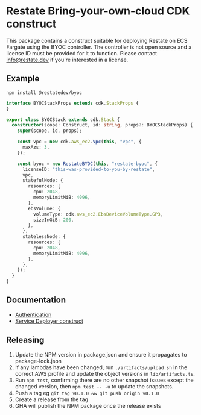 # Restate Bring-your-own-cloud CDK construct

This package contains a construct suitable for deploying Restate on ECS Fargate using the BYOC controller.
The controller is not open source and a license ID must be provided for it to function. Please contact
[info@restate.dev](mailto:info@restate.dev) if you're interested in a license.

## Example
```shell
npm install @restatedev/byoc
```

```ts
interface BYOCStackProps extends cdk.StackProps {
}

export class BYOCStack extends cdk.Stack {
  constructor(scope: Construct, id: string, props?: BYOCStackProps) {
    super(scope, id, props);

    const vpc = new cdk.aws_ec2.Vpc(this, "vpc", {
      maxAzs: 3,
    });

    const byoc = new RestateBYOC(this, "restate-byoc", {
      licenseID: "this-was-provided-to-you-by-restate",
      vpc,
      statefulNode: {
        resources: {
          cpu: 2048,
          memoryLimitMiB: 4096,
        },
        ebsVolume: {
          volumeType: cdk.aws_ec2.EbsDeviceVolumeType.GP3,
          sizeInGiB: 200,
        },
      },
      statelessNode: {
        resources: {
          cpu: 2048,
          memoryLimitMiB: 4096,
        },
      },
    });
  }
}
```

## Documentation
- [Authentication](./docs/authentication.md)
- [Service Deployer construct](./docs/deployer.md)


## Releasing
1. Update the NPM version in package.json and ensure it propagates to package-lock.json
2. If any lambdas have been changed, run `./artifacts/upload.sh` in the correct AWS profile and update the object versions
   in `lib/artifacts.ts`.
2. Run `npm test`, confirming there are no other snapshot issues except the changed version, then `npm test -- -u` to
update the snapshots.
3. Push a tag eg `git tag v0.1.0 && git push origin v0.1.0`
4. Create a release from the tag
5. GHA will publish the NPM package once the release exists
